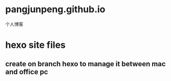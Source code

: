# pangjunpeng.github.io
个人博客
# hexo site files
## create on branch hexo to manage it between mac and office pc

